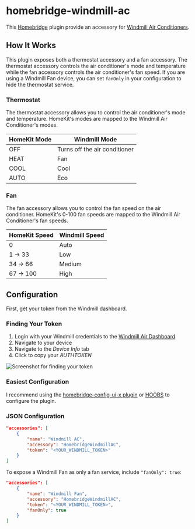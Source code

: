 # homebridge-windmill-ac
This [Homebridge](https://homebridge.io/) plugin provide an accessory for [Windmill Air Conditioners](https://windmillair.com/).

## How It Works
This plugin exposes both a thermostat accessory and a fan accessory. The thermostat accessory controls the air conditioner's mode and temperature while the fan accessory controls the air conditioner's fan speed. If you are using a Windmill Fan device, you can set `fanOnly` in your configuration to hide the thermostat service.

### Thermostat
The thermostat accessory allows you to control the air conditioner's mode and temperature. HomeKit's modes are mapped to the Windmill Air Conditioner's modes.

| HomeKit Mode | Windmill Mode                 |
|--------------|-------------------------------|
| OFF          | Turns off the air conditioner |
| HEAT         | Fan                           |
| COOL         | Cool                          |
| AUTO         | Eco                           |

### Fan
The fan accessory allows you to control the fan speed on the air conditioner. HomeKit's 0-100 fan speeds are mapped to the Windmill Air Conditioner's fan speeds.

| HomeKit Speed | Windmill Speed |
|---------------|----------------|
| 0             | Auto           |
| 1 -> 33       | Low            |
| 34 -> 66      | Medium         |
| 67 -> 100     | High           |

## Configuration
First, get your token from the Windmill dashboard.

### Finding Your Token

1. Login with your Windmill credentials to the [Windmill Air Dashboard](https://dashboard.windmillair.com/)
2. Navigate to your device
3. Navigate to the *Device Info* tab
4. Click to copy your *AUTHTOKEN*

![Screenshot for finding your token](docs/windmill-auth-token.png)

### Easiest Configuration
I recommend using the [homebridge-config-ui-x plugin](https://github.com/homebridge/homebridge-config-ui-x) or [HOOBS](https://hoobs.com/) to configure the plugin.

### JSON Configuration
```json
"accessories": [
    {
        "name": "Windmill AC",
        "accessory": "HomebridgeWindmillAC",
        "token": "<YOUR_WINDMILL_TOKEN>"
    }
]
```

To expose a Windmill Fan as only a fan service, include `"fanOnly": true`:

```json
"accessories": [
    {
        "name": "Windmill Fan",
        "accessory": "HomebridgeWindmillAC",
        "token": "<YOUR_WINDMILL_TOKEN>",
        "fanOnly": true
    }
]
```
